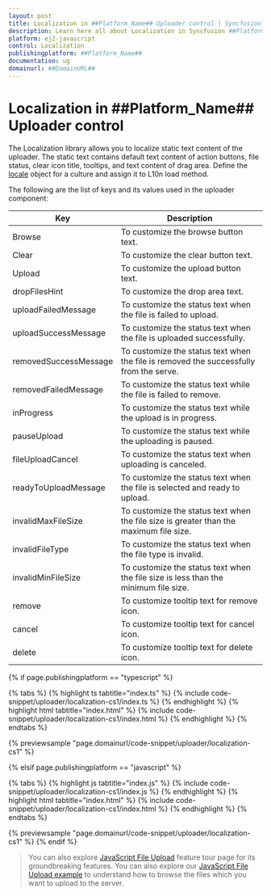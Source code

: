 ```yaml
---
layout: post
title: Localization in ##Platform_Name## Uploader control | Syncfusion
description: Learn here all about Localization in Syncfusion ##Platform_Name## Uploader control of Syncfusion Essential JS 2 and more.
platform: ej2-javascript
control: Localization 
publishingplatform: ##Platform_Name##
documentation: ug
domainurl: ##DomainURL##
---
```


# Localization in ##Platform_Name## Uploader control

The Localization library allows you to localize static text content of the uploader. The static text contains default text content of action buttons, file status, clear icon title, tooltips, and text content of drag area. Define the [locale](../api/uploader/#locale) object for a culture and assign it to L10n load method.

The following are the list of keys and its values used in the uploader component:

| Key | Description |
|------------------------|---------|
| Browse | To customize the browse button text.|
| Clear | To customize the clear button text.|
| Upload | To customize the upload button text. |
| dropFilesHint | To customize the drop area text. |
| uploadFailedMessage | To customize the status text when the file is failed to upload.|
| uploadSuccessMessage | To customize the status text when the file is uploaded successfully.|
| removedSuccessMessage | To customize the status text when the file is removed the successfully from the serve.|
| removedFailedMessage | To customize the status text while the file is failed to remove.|
| inProgress | To customize the status text while the upload is in progress.|
| pauseUpload | To customize the status text while the uploading is paused.|
| fileUploadCancel | To customize the status text when uploading is canceled.|
| readyToUploadMessage | To customize the status text when the file is selected and ready to upload.|
| invalidMaxFileSize | To customize the status text when the file size is greater than the maximum file size.|
| invalidFileType | To customize the status text when the file type is invalid.|
| invalidMinFileSize | To customize the status text when the file size is less than the minimum file size. |
| remove | To customize tooltip text for remove icon. |
| cancel | To customize tooltip text for cancel icon. |
| delete | To customize tooltip text for delete icon. |

{% if page.publishingplatform == "typescript" %}

 {% tabs %}
{% highlight ts tabtitle="index.ts" %}
{% include code-snippet/uploader/localization-cs1/index.ts %}
{% endhighlight %}
{% highlight html tabtitle="index.html" %}
{% include code-snippet/uploader/localization-cs1/index.html %}
{% endhighlight %}
{% endtabs %}
        
{% previewsample "page.domainurl/code-snippet/uploader/localization-cs1" %}

{% elsif page.publishingplatform == "javascript" %}

{% tabs %}
{% highlight js tabtitle="index.js" %}
{% include code-snippet/uploader/localization-cs1/index.js %}
{% endhighlight %}
{% highlight html tabtitle="index.html" %}
{% include code-snippet/uploader/localization-cs1/index.html %}
{% endhighlight %}
{% endtabs %}

{% previewsample "page.domainurl/code-snippet/uploader/localization-cs1" %}
{% endif %}

> You can also explore [JavaScript File Upload](https://www.syncfusion.com/javascript-ui-controls/js-file-upload) feature tour page for its groundbreaking features. You can also explore our [JavaScript File Upload example](https://ej2.syncfusion.com/demos/#/material/uploader/default.html) to understand how to browse the files which you want to upload to the server.
